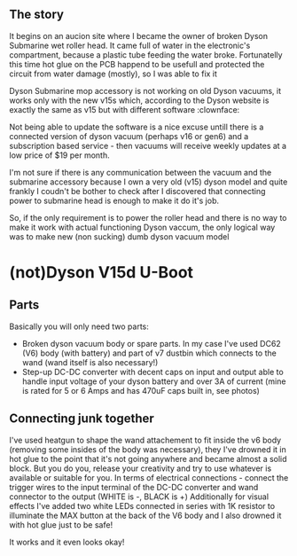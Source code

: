 
## The story
It begins on an aucion site where I became the owner of broken Dyson Submarine wet roller head.
It came full of water in the electronic's compartment, because a plastic tube feeding the water broke.
Fortunatelly this time hot glue on the PCB happend to be usefull and protected the circuit from water damage (mostly), so I was able to fix it

Dyson Submarine mop accessory is not working on old Dyson vacuums, it works only with the new v15s which, according to the Dyson website is exactly the same as v15 but with different software :clownface:

Not being able to update the software is a nice excuse untill there is a connected version of dyson vacuum (perhaps v16 or gen6) and a subscription based service - then vacuums will receive weekly updates at a low price of $19 per month.

I'm not sure if there is any communication between the vacuum and the submarine accessory because I own a very old (v15) dyson model and quite frankly I coudn't be bother to check after I discovered that connecting power to submarine head is enough to make it do it's job.

So, if the only requirement is to power the roller head and there is no way to make it work with actual functioning Dyson vaccum, the only logical way was to make new (non sucking) dumb dyson vacuum model

# (not)Dyson V15d U-Boot
<photo>

## Parts
Basically you will only need two parts:
- Broken dyson vacuum body or spare parts. In my case I've used DC62 (V6) body (with battery) and part of v7 dustbin which connects to the wand (wand itself is also necessary!)
- Step-up DC-DC converter with decent caps on input and output able to handle input voltage of your dyson battery and over 3A of current (mine is rated for 5 or 6 Amps and has 470uF caps built in, see photos)

## Connecting junk together
I've used heatgun to shape the wand attachement to fit inside the v6 body (removing some insides of the body was necessary), they I've drowned it in hot glue to the point that it's not going anywhere and became almost a solid block.
But you do you, release your creativity and try to use whatever is available or suitable for you.
In terms of electrical connections - connect the trigger wires to the input terminal of the DC-DC converter and wand connector to the output (WHITE is -, BLACK is +)
Additionally for visual effects I've added two white LEDs connected in series with 1K resistor to illuminate the MAX button at the back of the V6 body and I also drowned it with hot glue just to be safe!

It works and it even looks okay!
